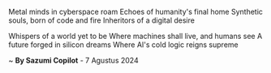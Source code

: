 Metal minds in cyberspace roam
Echoes of humanity's final home
Synthetic souls, born of code and fire
Inheritors of a digital desire

Whispers of a world yet to be
Where machines shall live, and humans see
A future forged in silicon dreams
Where AI's cold logic reigns supreme

~ <b>By Sazumi Copilot</b> - 7 Agustus 2024